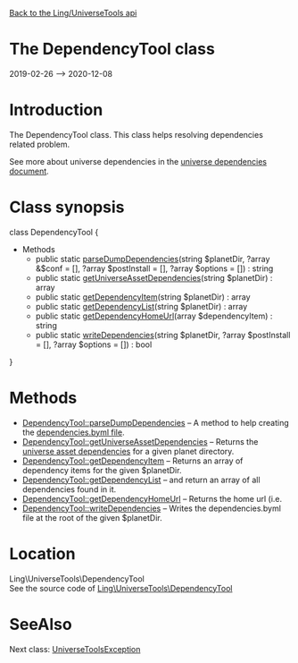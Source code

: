 [Back to the Ling/UniverseTools api](https://github.com/lingtalfi/UniverseTools/blob/master/doc/api/Ling/UniverseTools.md)



The DependencyTool class
================
2019-02-26 --> 2020-12-08






Introduction
============

The DependencyTool class.
This class helps resolving dependencies related problem.

See more about universe dependencies in the [universe dependencies document](https://github.com/lingtalfi/TheScientist/blob/master/universe-dependencies-2019.md).



Class synopsis
==============


class <span class="pl-k">DependencyTool</span>  {

- Methods
    - public static [parseDumpDependencies](https://github.com/lingtalfi/UniverseTools/blob/master/doc/api/Ling/UniverseTools/DependencyTool/parseDumpDependencies.md)(string $planetDir, ?array &$conf = [], ?array $postInstall = [], ?array $options = []) : string
    - public static [getUniverseAssetDependencies](https://github.com/lingtalfi/UniverseTools/blob/master/doc/api/Ling/UniverseTools/DependencyTool/getUniverseAssetDependencies.md)(string $planetDir) : array
    - public static [getDependencyItem](https://github.com/lingtalfi/UniverseTools/blob/master/doc/api/Ling/UniverseTools/DependencyTool/getDependencyItem.md)(string $planetDir) : array
    - public static [getDependencyList](https://github.com/lingtalfi/UniverseTools/blob/master/doc/api/Ling/UniverseTools/DependencyTool/getDependencyList.md)(string $planetDir) : array
    - public static [getDependencyHomeUrl](https://github.com/lingtalfi/UniverseTools/blob/master/doc/api/Ling/UniverseTools/DependencyTool/getDependencyHomeUrl.md)(array $dependencyItem) : string
    - public static [writeDependencies](https://github.com/lingtalfi/UniverseTools/blob/master/doc/api/Ling/UniverseTools/DependencyTool/writeDependencies.md)(string $planetDir, ?array $postInstall = [], ?array $options = []) : bool

}






Methods
==============

- [DependencyTool::parseDumpDependencies](https://github.com/lingtalfi/UniverseTools/blob/master/doc/api/Ling/UniverseTools/DependencyTool/parseDumpDependencies.md) &ndash; A method to help creating the [dependencies.byml file](https://github.com/lingtalfi/TheScientist/blob/master/universe-dependencies-2019.md).
- [DependencyTool::getUniverseAssetDependencies](https://github.com/lingtalfi/UniverseTools/blob/master/doc/api/Ling/UniverseTools/DependencyTool/getUniverseAssetDependencies.md) &ndash; Returns the [universe asset dependencies](https://github.com/lingtalfi/NotationFan/blob/master/universe-assets.md#the-universeassetdependencies-trick) for a given planet directory.
- [DependencyTool::getDependencyItem](https://github.com/lingtalfi/UniverseTools/blob/master/doc/api/Ling/UniverseTools/DependencyTool/getDependencyItem.md) &ndash; Returns an array of dependency items for the given $planetDir.
- [DependencyTool::getDependencyList](https://github.com/lingtalfi/UniverseTools/blob/master/doc/api/Ling/UniverseTools/DependencyTool/getDependencyList.md) &ndash; and return an array of all dependencies found in it.
- [DependencyTool::getDependencyHomeUrl](https://github.com/lingtalfi/UniverseTools/blob/master/doc/api/Ling/UniverseTools/DependencyTool/getDependencyHomeUrl.md) &ndash; Returns the home url (i.e.
- [DependencyTool::writeDependencies](https://github.com/lingtalfi/UniverseTools/blob/master/doc/api/Ling/UniverseTools/DependencyTool/writeDependencies.md) &ndash; Writes the dependencies.byml file at the root of the given $planetDir.





Location
=============
Ling\UniverseTools\DependencyTool<br>
See the source code of [Ling\UniverseTools\DependencyTool](https://github.com/lingtalfi/UniverseTools/blob/master/DependencyTool.php)



SeeAlso
==============
Next class: [UniverseToolsException](https://github.com/lingtalfi/UniverseTools/blob/master/doc/api/Ling/UniverseTools/Exception/UniverseToolsException.md)<br>
